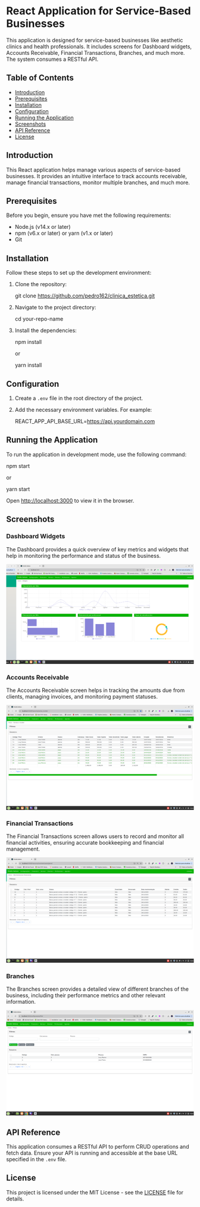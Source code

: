 # React Application for Service-Based Businesses

This application is designed for service-based businesses like aesthetic clinics and health professionals. It includes screens for Dashboard widgets, Accounts Receivable, Financial Transactions, Branches, and much more. The system consumes a RESTful API.

## Table of Contents

- [Introduction](#introduction)
- [Prerequisites](#prerequisites)
- [Installation](#installation)
- [Configuration](#configuration)
- [Running the Application](#running-the-application)
- [Screenshots](#screenshots)
- [API Reference](#api-reference)
- [License](#license)

## Introduction

This React application helps manage various aspects of service-based businesses. It provides an intuitive interface to track accounts receivable, manage financial transactions, monitor multiple branches, and much more.

## Prerequisites

Before you begin, ensure you have met the following requirements:

- Node.js (v14.x or later)
- npm (v6.x or later) or yarn (v1.x or later)
- Git

## Installation

Follow these steps to set up the development environment:

1. Clone the repository:

   git clone https://github.com/pedro162/clinica_estetica.git

2. Navigate to the project directory:

   cd your-repo-name

3. Install the dependencies:

   npm install

   or

   yarn install

## Configuration

1. Create a `.env` file in the root directory of the project.
2. Add the necessary environment variables. For example:

   REACT_APP_API_BASE_URL=https://api.yourdomain.com

## Running the Application

To run the application in development mode, use the following command:

npm start

or

yarn start

Open [http://localhost:3000](http://localhost:3000) to view it in the browser.

## Screenshots

### Dashboard Widgets

The Dashboard provides a quick overview of key metrics and widgets that help in monitoring the performance and status of the business.

![Dashboard](src/Assets/System/widgets.png)

### Accounts Receivable

The Accounts Receivable screen helps in tracking the amounts due from clients, managing invoices, and monitoring payment statuses.

![Accounts Receivable](src/Assets/System/contas_receber.png)

### Financial Transactions

The Financial Transactions screen allows users to record and monitor all financial activities, ensuring accurate bookkeeping and financial management.

![Financial Transactions](src/Assets/System/movimentacoes_financeira.png)

### Branches

The Branches screen provides a detailed view of different branches of the business, including their performance metrics and other relevant information.

![Branches](src/Assets/System/branchs_view.png)

## API Reference

This application consumes a RESTful API to perform CRUD operations and fetch data. Ensure your API is running and accessible at the base URL specified in the `.env` file.

## License

This project is licensed under the MIT License - see the [LICENSE](LICENSE) file for details.

